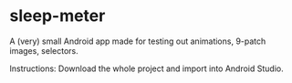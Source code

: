 sleep-meter
===========
A (very) small Android app made for testing out animations, 9-patch images, selectors.

Instructions:
Download the whole project and import into Android Studio.
